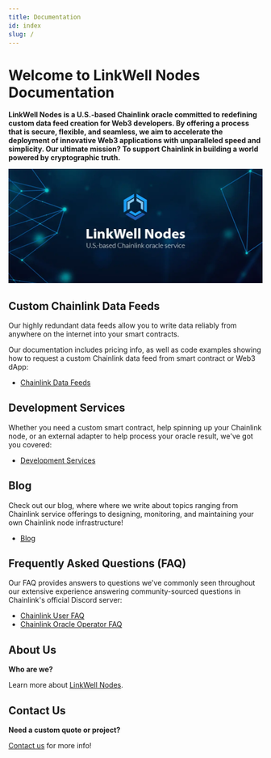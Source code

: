 ```yaml
---
title: Documentation
id: index
slug: /
---
```


# Welcome to LinkWell Nodes Documentation

**LinkWell Nodes is a U.S.-based Chainlink oracle committed to redefining custom data feed creation for Web3 developers. By offering a process that is secure, flexible, and seamless, we aim to accelerate the deployment of innovative Web3 applications with unparalleled speed and simplicity. Our ultimate mission? To support Chainlink in building a world powered by cryptographic truth.**

![LinkWell Nodes - U.S.-based Chainlink node operator](/img/lw-banner_1080x485_Docs-Home.webp "LinkWell Nodes - U.S.-based Chainlink node operator")

## Custom Chainlink Data Feeds

Our highly redundant data feeds allow you to write data reliably from anywhere on the internet into your smart contracts. 

Our documentation includes pricing info, as well as code examples showing how to request a custom Chainlink data feed from smart contract or Web3 dApp:

- [Chainlink Data Feeds](/services/direct-request-jobs/Jobs-and-Pricing)

## Development Services

Whether you need a custom smart contract, help spinning up your Chainlink node, or an external adapter to help process your oracle result, we've got you covered:

- [Development Services](/services/Development-Services)

## Blog

Check out our blog, where where we write about topics ranging from Chainlink service offerings to designing, monitoring, and maintaining your own Chainlink node infrastructure!

- [Blog](/blog) 

## Frequently Asked Questions (FAQ)

Our FAQ provides answers to questions we've commonly seen throughout our extensive experience answering community-sourced questions in Chainlink's official Discord server:

- [Chainlink User FAQ](/knowledgebase/faq/Chainlink-Users)
- [Chainlink Oracle Operator FAQ](/knowledgebase/faq/Chainlink-Operators)

## About Us

**Who are we?** 

Learn more about [LinkWell Nodes](/about).

## Contact Us

**Need a custom quote or project?** 

[Contact us](https://linkwellnodes.io/#contact-us) for more info!